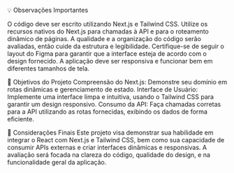💡 Observações Importantes

O código deve ser escrito utilizando Next.js e Tailwind CSS.
Utilize os recursos nativos do Next.js para chamadas à API e para o roteamento dinâmico de páginas.
A qualidade e a organização do código serão avaliadas, então cuide da estrutura e legibilidade.
Certifique-se de seguir o layout do Figma para garantir que a interface esteja de acordo com o design fornecido.
A aplicação deve ser responsiva e funcionar bem em diferentes tamanhos de tela.

🎯 Objetivos do Projeto
Compreensão do Next.js: Demonstre seu domínio em rotas dinâmicas e gerenciamento de estado.
Interface de Usuário: Implemente uma interface limpa e intuitiva, usando o Tailwind CSS para garantir um design responsivo.
Consumo da API: Faça chamadas corretas para a API utilizando as rotas fornecidas, exibindo os dados de forma eficiente.

🔄 Considerações Finais
Este projeto visa demonstrar sua habilidade em integrar o React com Next.js e Tailwind CSS, bem como sua capacidade de consumir APIs externas e criar interfaces dinâmicas e responsivas. A avaliação será focada na clareza do código, qualidade do design, e na funcionalidade geral da aplicação.
